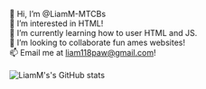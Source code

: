 👋 Hi, I’m @LiamM-MTCBs
<br/>
👀 I’m interested in HTML!
<br/>
🌱 I’m currently learning how to user HTML and JS.
<br/>
💞️ I’m looking to collaborate fun ames websites!
<br/>
📫 Email me at liam118paw@gmail.com!
<br/>
<br/>
![LiamM's's GitHub stats](https://github-readme-stats.vercel.app/api?username=LiamM-MTCBs&show_icons=true&theme=radical)
